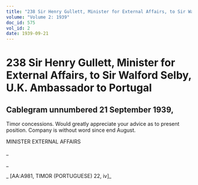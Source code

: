```yaml
---
title: "238 Sir Henry Gullett, Minister for External Affairs, to Sir Walford Selby, U.K. Ambassador to Portugal"
volume: "Volume 2: 1939"
doc_id: 575
vol_id: 2
date: 1939-09-21
---
```


# 238 Sir Henry Gullett, Minister for External Affairs, to Sir Walford Selby, U.K. Ambassador to Portugal

## Cablegram unnumbered 21 September 1939,

Timor concessions. Would greatly appreciate your advice as to present position. Company is without word since end August.

MINISTER EXTERNAL AFFAIRS

_

_

_ [AA:A981, TIMOR (PORTUGUESE) 22, iv]_
